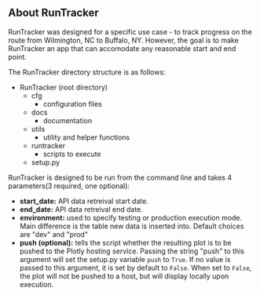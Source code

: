 ## About RunTracker
RunTracker was designed for a specific use case - to track progress on the route from Wilmington, NC to Buffalo, NY. However, the goal is to make RunTracker an app that can accomodate any reasonable start and end point.

The RunTracker directory structure is as follows:
- RunTracker (root directory)
    - cfg
        - configuration files
    - docs
        - documentation
    - utils
        - utility and helper functions
    - runtracker
        - scripts to execute
    - setup.py

RunTracker is designed to be run from the command line and takes 4 parameters(3 required, one optional):
- **start_date:** API data retreival start date.
- **end_date:** API data retreival end date.
- **environment:** used to specify testing or production execution mode. Main difference is the table new data is inserted into. Default choices are "dev" and "prod"
- **push (optional):** tells the script whether the resulting plot is to be pushed to the Plotly hosting service. Passing the string "push" to this argument will set the setup.py variable `push` to `True`. If no value is passed to this argument, it is set by default to `False`. When set to `False`, the plot will not be pushed to a host, but will display locally upon execution.
